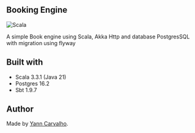 ## Booking Engine ##

![Scala](https://img.shields.io/badge/scala-%23DC322F.svg?style=for-the-badge&logo=scala&logoColor=white)
 
A simple Book engine using Scala, Akka Http and database PostgresSQL with migration using flyway
## Built with ##

- Scala 3.3.1 (Java 21)
- Postgres 16.2
- Sbt 1.9.7

## Author ##

Made by [Yann Carvalho](https://www.linkedin.com/in/yann-carvalho-764abab6/).
